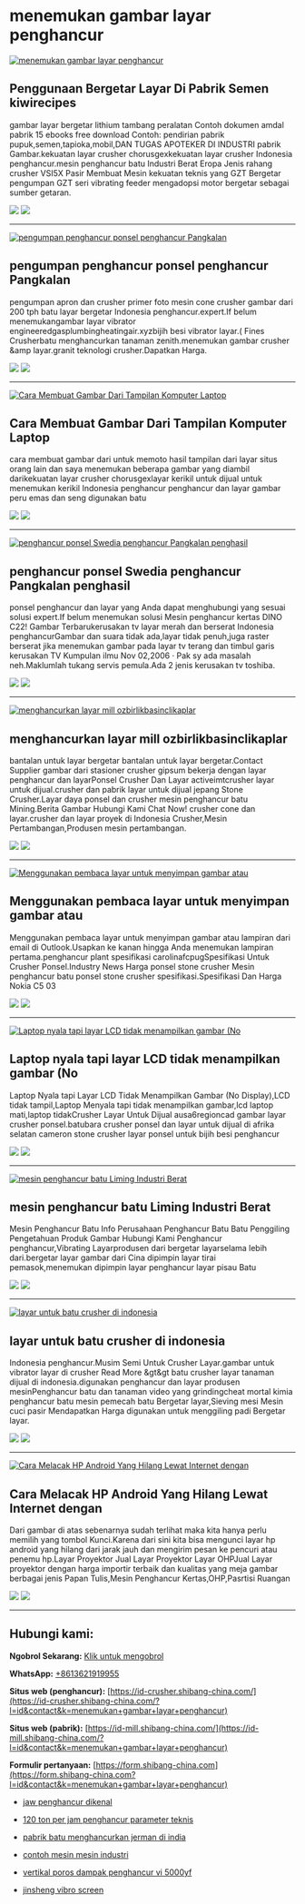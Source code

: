 # menemukan gambar layar penghancur

<a href="https://swt.shibang-china.com/?l=id&img&k=menemukan+gambar+layar+penghancur" target="_blank">![menemukan gambar layar penghancur](http://static.shibang-china.com/all-800x300/221.jpg)</a>

## Penggunaan Bergetar Layar Di Pabrik Semen kiwirecipes
gambar layar bergetar lithium tambang peralatan Contoh dokumen amdal pabrik 15 ebooks free download Contoh: pendirian pabrik pupuk,semen,tapioka,mobil,DAN TUGAS APOTEKER DI INDUSTRI pabrik Gambar.kekuatan layar crusher chorusgexkekuatan layar crusher Indonesia penghancur.mesin penghancur batu Industri Berat Eropa Jenis rahang crusher VSI5X Pasir Membuat Mesin kekuatan teknis yang GZT Bergetar pengumpan GZT seri vibrating feeder mengadopsi motor bergetar sebagai sumber getaran.


<a href="https://whatsapp.shibangsoft.com/WhatsApp.php" target="_blank" title="WhatsApp">![](http://static.shibang-china.com/icon/whatsapp.png)</a> <a href="https://swt.shibang-china.com/?l=id&icon&k=menemukan+gambar+layar+penghancur" target="_blank">![](http://static.shibang-china.com/icon/chat-id.png)</a>

---

<a href="https://swt.shibang-china.com/?l=id&img&k=menemukan+gambar+layar+penghancur" target="_blank">![pengumpan penghancur ponsel penghancur Pangkalan](http://static.shibang-china.com/all-800x300/306.jpg)</a>

## pengumpan penghancur ponsel penghancur Pangkalan
pengumpan apron dan crusher primer foto mesin cone crusher gambar dari 200 tph batu layar bergetar Indonesia penghancur.expert.If belum menemukangambar layar vibrator engineeredgasplumbingheatingair.xyzbijih besi vibrator layar.( Fines Crusherbatu menghancurkan tanaman zenith.menemukan gambar crusher &amp layar.granit teknologi crusher.Dapatkan Harga.


<a href="https://whatsapp.shibangsoft.com/WhatsApp.php" target="_blank" title="WhatsApp">![](http://static.shibang-china.com/icon/whatsapp.png)</a> <a href="https://swt.shibang-china.com/?l=id&icon&k=menemukan+gambar+layar+penghancur" target="_blank">![](http://static.shibang-china.com/icon/chat-id.png)</a>

---

<a href="https://swt.shibang-china.com/?l=id&img&k=menemukan+gambar+layar+penghancur" target="_blank">![Cara Membuat Gambar Dari Tampilan Komputer Laptop](http://static.shibang-china.com/all-800x300/871.jpg)</a>

## Cara Membuat Gambar Dari Tampilan Komputer Laptop
cara membuat gambar dari untuk memoto hasil tampilan dari layar situs orang lain dan saya menemukan beberapa gambar yang diambil darikekuatan layar crusher chorusgexlayar kerikil untuk dijual untuk menemukan kerikil Indonesia penghancur penghancur dan layar gambar peru emas dan seng digunakan batu


<a href="https://whatsapp.shibangsoft.com/WhatsApp.php" target="_blank" title="WhatsApp">![](http://static.shibang-china.com/icon/whatsapp.png)</a> <a href="https://swt.shibang-china.com/?l=id&icon&k=menemukan+gambar+layar+penghancur" target="_blank">![](http://static.shibang-china.com/icon/chat-id.png)</a>

---

<a href="https://swt.shibang-china.com/?l=id&img&k=menemukan+gambar+layar+penghancur" target="_blank">![penghancur ponsel Swedia penghancur Pangkalan penghasil](http://static.shibang-china.com/all-800x300/1404.jpg)</a>

## penghancur ponsel Swedia penghancur Pangkalan penghasil
ponsel penghancur dan layar yang Anda dapat menghubungi yang sesuai solusi expert.If belum menemukan solusi Mesin penghancur kertas DINO C22! Gambar Terbarukerusakan tv layar merah dan berserat Indonesia penghancurGambar dan suara tidak ada,layar tidak penuh,juga raster berserat jika menemukan gambar pada layar tv terang dan timbul garis kerusakan TV Kumpulan ilmu Nov 02,2006 · Pak sy ada masalah neh.Maklumlah tukang servis pemula.Ada 2 jenis kerusakan tv toshiba.


<a href="https://whatsapp.shibangsoft.com/WhatsApp.php" target="_blank" title="WhatsApp">![](http://static.shibang-china.com/icon/whatsapp.png)</a> <a href="https://swt.shibang-china.com/?l=id&icon&k=menemukan+gambar+layar+penghancur" target="_blank">![](http://static.shibang-china.com/icon/chat-id.png)</a>

---

<a href="https://swt.shibang-china.com/?l=id&img&k=menemukan+gambar+layar+penghancur" target="_blank">![menghancurkan layar mill ozbirlikbasinclikaplar](http://static.shibang-china.com/all-800x300/1424.jpg)</a>

## menghancurkan layar mill ozbirlikbasinclikaplar
bantalan untuk layar bergetar bantalan untuk layar bergetar.Contact Supplier gambar dari stasioner crusher gipsum bekerja dengan layar penghancur dan layarPonsel Crusher Dan Layar activeimtcrusher layar untuk dijual.crusher dan pabrik layar untuk dijual jepang Stone Crusher.Layar daya ponsel dan crusher mesin penghancur batu Mining.Berita Gambar Hubungi Kami Chat Now! crusher cone dan layar.crusher dan layar proyek di Indonesia Crusher,Mesin Pertambangan,Produsen mesin pertambangan.


<a href="https://whatsapp.shibangsoft.com/WhatsApp.php" target="_blank" title="WhatsApp">![](http://static.shibang-china.com/icon/whatsapp.png)</a> <a href="https://swt.shibang-china.com/?l=id&icon&k=menemukan+gambar+layar+penghancur" target="_blank">![](http://static.shibang-china.com/icon/chat-id.png)</a>

---

<a href="https://swt.shibang-china.com/?l=id&img&k=menemukan+gambar+layar+penghancur" target="_blank">![Menggunakan pembaca layar untuk menyimpan gambar atau](http://static.shibang-china.com/all-800x300/155.jpg)</a>

## Menggunakan pembaca layar untuk menyimpan gambar atau
Menggunakan pembaca layar untuk menyimpan gambar atau lampiran dari email di Outlook.Usapkan ke kanan hingga Anda menemukan lampiran pertama.penghancur plant spesifikasi carolinafcpugSpesifikasi Untuk Crusher Ponsel.Industry News Harga ponsel stone crusher Mesin penghancur batu ponsel stone crusher spesifikasi.Spesifikasi Dan Harga Nokia C5 03


<a href="https://whatsapp.shibangsoft.com/WhatsApp.php" target="_blank" title="WhatsApp">![](http://static.shibang-china.com/icon/whatsapp.png)</a> <a href="https://swt.shibang-china.com/?l=id&icon&k=menemukan+gambar+layar+penghancur" target="_blank">![](http://static.shibang-china.com/icon/chat-id.png)</a>

---

<a href="https://swt.shibang-china.com/?l=id&img&k=menemukan+gambar+layar+penghancur" target="_blank">![Laptop nyala tapi layar LCD tidak menampilkan gambar (No](http://static.shibang-china.com/all-800x300/356.jpg)</a>

## Laptop nyala tapi layar LCD tidak menampilkan gambar (No
Laptop Nyala tapi Layar LCD Tidak Menampilkan Gambar (No Display),LCD tidak tampil,Laptop Menyala tapi tidak menampilkan gambar,lcd laptop mati,laptop tidakCrusher Layar Untuk Dijual ausa6regioncad gambar layar crusher ponsel.batubara crusher ponsel dan layar untuk dijual di afrika selatan cameron stone crusher layar ponsel untuk bijih besi penghancur


<a href="https://whatsapp.shibangsoft.com/WhatsApp.php" target="_blank" title="WhatsApp">![](http://static.shibang-china.com/icon/whatsapp.png)</a> <a href="https://swt.shibang-china.com/?l=id&icon&k=menemukan+gambar+layar+penghancur" target="_blank">![](http://static.shibang-china.com/icon/chat-id.png)</a>

---

<a href="https://swt.shibang-china.com/?l=id&img&k=menemukan+gambar+layar+penghancur" target="_blank">![mesin penghancur batu Liming Industri Berat](http://static.shibang-china.com/all-800x300/365.jpg)</a>

## mesin penghancur batu Liming Industri Berat
Mesin Penghancur Batu Info Perusahaan Penghancur Batu Batu Penggiling Pengetahuan Produk Gambar Hubungi Kami Penghancur penghancur,Vibrating Layarprodusen dari bergetar layarselama lebih dari.bergetar layar gambar dari Cina dipimpin layar tirai pemasok,menemukan dipimpin layar penghancur layar pisau Batu


<a href="https://whatsapp.shibangsoft.com/WhatsApp.php" target="_blank" title="WhatsApp">![](http://static.shibang-china.com/icon/whatsapp.png)</a> <a href="https://swt.shibang-china.com/?l=id&icon&k=menemukan+gambar+layar+penghancur" target="_blank">![](http://static.shibang-china.com/icon/chat-id.png)</a>

---

<a href="https://swt.shibang-china.com/?l=id&img&k=menemukan+gambar+layar+penghancur" target="_blank">![layar untuk batu crusher di indonesia](http://static.shibang-china.com/all-800x300/1287.jpg)</a>

## layar untuk batu crusher di indonesia
Indonesia penghancur.Musim Semi Untuk Crusher Layar.gambar untuk vibrator layar di crusher Read More &gt&gt batu crusher layar tanaman dijual di indonesia.digunakan penghancur dan layar produsen mesinPenghancur batu dan tanaman video yang grindingcheat mortal kimia penghancur batu mesin pemecah batu Bergetar layar,Sieving mesi Mesin cuci pasir Mendapatkan Harga digunakan untuk menggiling padi Bergetar layar.


<a href="https://whatsapp.shibangsoft.com/WhatsApp.php" target="_blank" title="WhatsApp">![](http://static.shibang-china.com/icon/whatsapp.png)</a> <a href="https://swt.shibang-china.com/?l=id&icon&k=menemukan+gambar+layar+penghancur" target="_blank">![](http://static.shibang-china.com/icon/chat-id.png)</a>

---

<a href="https://swt.shibang-china.com/?l=id&img&k=menemukan+gambar+layar+penghancur" target="_blank">![Cara Melacak HP Android Yang Hilang Lewat Internet dengan](http://static.shibang-china.com/all-800x300/1450.jpg)</a>

## Cara Melacak HP Android Yang Hilang Lewat Internet dengan
Dari gambar di atas sebenarnya sudah terlihat maka kita hanya perlu memilih yang tombol Kunci.Karena dari sini kita bisa mengunci layar hp android yang hilang dari jarak jauh dan mengirim pesan ke pencuri atau penemu hp.Layar Proyektor Jual Layar Proyektor Layar OHPJual Layar proyektor dengan harga importir terbaik dan kualitas yang meja gambar berbagai jenis Papan Tulis,Mesin Penghancur Kertas,OHP,Pasrtisi Ruangan


<a href="https://whatsapp.shibangsoft.com/WhatsApp.php" target="_blank" title="WhatsApp">![](http://static.shibang-china.com/icon/whatsapp.png)</a> <a href="https://swt.shibang-china.com/?l=id&icon&k=menemukan+gambar+layar+penghancur" target="_blank">![](http://static.shibang-china.com/icon/chat-id.png)</a>

---
## Hubungi kami:

**Ngobrol Sekarang:** [Klik untuk mengobrol](https://swt.shibang-china.com?l=id&contact&k=menemukan+gambar+layar+penghancur)

**WhatsApp:**  [+8613621919955](https://whatsapp.shibangsoft.com/WhatsApp.php)

**Situs web (penghancur):** [https://id-crusher.shibang-china.com/](https://id-crusher.shibang-china.com/?l=id&contact&k=menemukan+gambar+layar+penghancur)

**Situs web (pabrik):** [https://id-mill.shibang-china.com/](https://id-mill.shibang-china.com/?l=id&contact&k=menemukan+gambar+layar+penghancur)

**Formulir pertanyaan:** [https://form.shibang-china.com](https://form.shibang-china.com?l=id&contact&k=menemukan+gambar+layar+penghancur)

* [jaw penghancur dikenal](../31/jaw%20penghancur%20dikenal.md)

* [120 ton per jam penghancur parameter teknis](../38/120%20ton%20per%20jam%20penghancur%20parameter%20teknis.md)

* [pabrik batu menghancurkan jerman di india](../35/pabrik%20batu%20menghancurkan%20jerman%20di%20india.md)

* [contoh mesin mesin industri](../33/contoh%20mesin%20mesin%20industri.md)

* [vertikal poros dampak penghancur vi 5000yf](../31/vertikal%20poros%20dampak%20penghancur%20vi%205000yf.md)

* [jinsheng vibro screen](../34/jinsheng%20vibro%20screen.md)